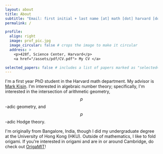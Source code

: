 ```yaml
---
layout: about
title: About
subtitle: "Email: first initial + last name [at] math [dot] harvard [dot] edu"
permalink: /

profile:
  align: right
  image: prof_pic.jpg
  image_circular: false # crops the image to make it circular
  address: >
    <p>428f, Science Center, Harvard</p>
    <a href="/assets/pdf/CV.pdf"> My CV </a>

selected_papers: false # includes a list of papers marked as "selected={true}"
---
```

I'm a first year PhD student in the Harvard math department. My advisor is [Mark Kisin](https://people.math.harvard.edu/~kisin/). I'm interested in algebraic number theory; specifically, I'm interested in the intersection of arithmetic geometry, $$p$$-adic geometry, and $$p$$-adic Hodge theory. 

I'm originally from Bangalore, India, though I did my undergraduate degree at the University of Hong Kong (HKU). Outside of mathematics, I like to fold origami. If you're interested in origami and are in or around Cambridge, do check out [OrigaMIT](http://origamit.mit.edu/)!

